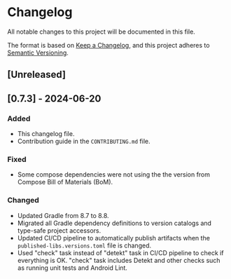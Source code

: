 # Changelog

All notable changes to this project will be documented in this file.

The format is based on [Keep a Changelog](https://keepachangelog.com/en/1.1.0/),
and this project adheres to [Semantic Versioning](https://semver.org/spec/v2.0.0.html).

## [Unreleased]

## [0.7.3] - 2024-06-20

### Added

- This changelog file.
- Contribution guide in the `CONTRIBUTING.md` file.

### Fixed

- Some compose dependencies were not using the the version from Compose Bill of Materials (BoM).

### Changed

- Updated Gradle from 8.7 to 8.8.
- Migrated all Gradle dependency definitions to version catalogs and type-safe project accessors.
- Updated CI/CD pipeline to automatically publish artifacts when the `published-libs.versions.toml`
  file is changed.
- Used "check" task instead of "detekt" task in CI/CD pipeline to check if everything is OK. "check"
  task includes Detekt and other checks such as running unit tests and Android Lint.
